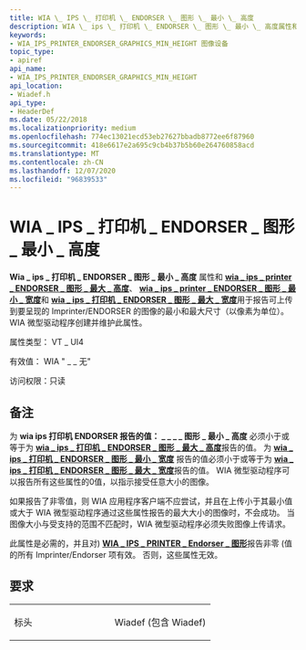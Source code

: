 ```yaml
---
title: WIA \_ IPS \_ 打印机 \_ ENDORSER \_ 图形 \_ 最小 \_ 高度
description: WIA \_ ips \_ 打印机 \_ ENDORSER \_ 图形 \_ 最小 \_ 高度属性和 wia \_ ips \_ printer \_ ENDORSER \_ 图形 \_ 最大 \_ 高度、wia \_ ips \_ printer \_ ENDORSER \_ 图形 \_ 最小 \_ 宽度和 wia \_ ips \_ 打印机 \_ ENDORSER \_ 图形 \_ 最大 \_ 宽度用于报告可上传到要呈现的 Imprinter/ENDORSER 的图像的最小和最大尺寸（以像素为单位）。 WIA 微型驱动程序创建并维护此属性。
keywords:
- WIA_IPS_PRINTER_ENDORSER_GRAPHICS_MIN_HEIGHT 图像设备
topic_type:
- apiref
api_name:
- WIA_IPS_PRINTER_ENDORSER_GRAPHICS_MIN_HEIGHT
api_location:
- Wiadef.h
api_type:
- HeaderDef
ms.date: 05/22/2018
ms.localizationpriority: medium
ms.openlocfilehash: 774ec13021ecd53eb27627bbadb8772ee6f87960
ms.sourcegitcommit: 418e6617e2a695c9cb4b37b5b60e264760858acd
ms.translationtype: MT
ms.contentlocale: zh-CN
ms.lasthandoff: 12/07/2020
ms.locfileid: "96839533"
---
```

# <a name="wia_ips_printer_endorser_graphics_min_height"></a>WIA \_ IPS \_ 打印机 \_ ENDORSER \_ 图形 \_ 最小 \_ 高度


**Wia \_ ips \_ 打印机 \_ ENDORSER \_ 图形 \_ 最小 \_ 高度** 属性和 [**wia \_ ips \_ printer \_ ENDORSER \_ 图形 \_ 最大 \_ 高度**](wia-ips-printer-endorser-graphics-max-height.md)、 [**wia \_ ips \_ printer \_ ENDORSER \_ 图形 \_ 最小 \_ 宽度**](wia-ips-printer-endorser-graphics-min-width.md)和 [**wia \_ ips \_ 打印机 \_ ENDORSER \_ 图形 \_ 最大 \_ 宽度**](wia-ips-printer-endorser-graphics-max-width.md)用于报告可上传到要呈现的 Imprinter/ENDORSER 的图像的最小和最大尺寸（以像素为单位）。 WIA 微型驱动程序创建并维护此属性。




属性类型： VT \_ UI4

有效值： WIA " \_ \_ 无"

访问权限：只读

<a name="remarks"></a>备注
-------

为 **wia ips 打印机 ENDORSER 报告的值： \_ \_ \_ \_ 图形 \_ 最小 \_ 高度** 必须小于或等于为 [**wia \_ ips \_ 打印机 \_ ENDORSER \_ 图形 \_ 最大 \_ 高度**](wia-ips-printer-endorser-graphics-max-height.md)报告的值。 为 [**wia \_ ips \_ 打印机 \_ ENDORSER \_ 图形 \_ 最小 \_ 宽度**](wia-ips-printer-endorser-graphics-min-width.md) 报告的值必须小于或等于为 [**wia \_ ips \_ 打印机 \_ ENDORSER \_ 图形 \_ 最大 \_ 宽度**](wia-ips-printer-endorser-graphics-max-width.md)报告的值。 WIA 微型驱动程序可以报告所有这些属性的0值，以指示接受任意大小的图像。

如果报告了非零值，则 WIA 应用程序客户端不应尝试，并且在上传小于其最小值或大于 WIA 微型驱动程序通过这些属性报告的最大大小的图像时，不会成功。 当图像大小与受支持的范围不匹配时，WIA 微型驱动程序必须失败图像上传请求。

此属性是必需的，并且对) [**WIA \_ IPS \_ PRINTER \_ Endorser \_ 图形**](wia-ips-printer-endorser-graphics.md)报告非零 (值的所有 Imprinter/Endorser 项有效。 否则，这些属性无效。

<a name="requirements"></a>要求
------------

<table>
<colgroup>
<col width="50%" />
<col width="50%" />
</colgroup>
<tbody>
<tr class="odd">
<td><p>标头</p></td>
<td>Wiadef (包含 Wiadef) </td>
</tr>
</tbody>
</table>

 

 






